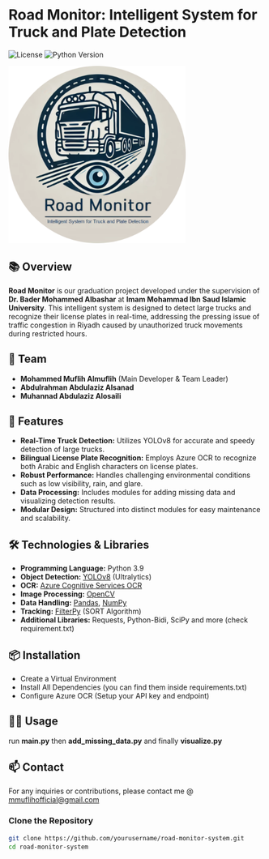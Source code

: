 # Road Monitor: Intelligent System for Truck and Plate Detection

![License](https://img.shields.io/badge/License-Apache%202.0-blue.svg)
![Python Version](https://img.shields.io/badge/Python-3.9-blue.svg)

<img src="https://github.com/MMuflih-1/road-monitor-system/blob/main/Road%20Monitor%20logo.png" alt="Road Monitor Banner" width="350">


## 📚 Overview

**Road Monitor** is our graduation project developed under the supervision of **Dr. Bader Mohammed Albashar** at **Imam Mohammad Ibn Saud Islamic University**. This intelligent system is designed to detect large trucks and recognize their license plates in real-time, addressing the pressing issue of traffic congestion in Riyadh caused by unauthorized truck movements during restricted hours.

## 👥 Team

- **Mohammed Muflih Almuflih** (Main Developer & Team Leader)
- **Abdulrahman Abdulaziz Alsanad** 
- **Muhannad Abdulaziz Alosaili** 

## 🚀 Features

- **Real-Time Truck Detection:** Utilizes YOLOv8 for accurate and speedy detection of large trucks.
- **Bilingual License Plate Recognition:** Employs Azure OCR to recognize both Arabic and English characters on license plates.
- **Robust Performance:** Handles challenging environmental conditions such as low visibility, rain, and glare.
- **Data Processing:** Includes modules for adding missing data and visualizing detection results.
- **Modular Design:** Structured into distinct modules for easy maintenance and scalability.

## 🛠️ Technologies & Libraries

- **Programming Language:** Python 3.9
- **Object Detection:** [YOLOv8](https://github.com/ultralytics/ultralytics) (Ultralytics)
- **OCR:** [Azure Cognitive Services OCR](https://azure.microsoft.com/en-us/services/cognitive-services/computer-vision/)
- **Image Processing:** [OpenCV](https://opencv.org/)
- **Data Handling:** [Pandas](https://pandas.pydata.org/), [NumPy](https://numpy.org/)
- **Tracking:** [FilterPy](https://github.com/rlabbe/filterpy) (SORT Algorithm)
- **Additional Libraries:** Requests, Python-Bidi, SciPy and more (check requirement.txt)

## 📦 Installation
- Create a Virtual Environment
- Install All Dependencies (you can find them inside requirements.txt)
- Configure Azure OCR (Setup your API key and endpoint)

## 🏃‍♂️ Usage
run **main.py** then **add_missing_data.py** and finally **visualize.py**

## 📫 Contact
For any inquiries or contributions, please contact me @ mmuflihofficial@gmail.com

### Clone the Repository

```bash
git clone https://github.com/yourusername/road-monitor-system.git
cd road-monitor-system
